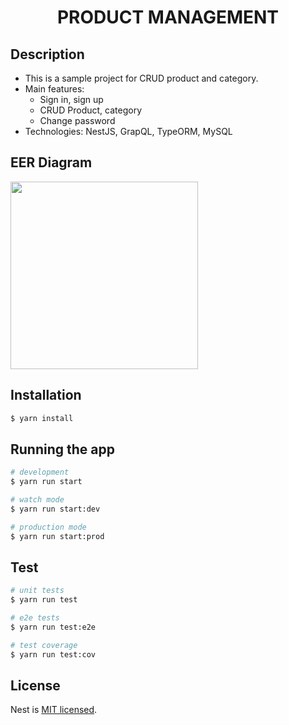 <h1 align="center">PRODUCT MANAGEMENT</h1>

## Description

- This is a sample project for CRUD product and category.
- Main features:
  - Sign in, sign up
  - CRUD Product, category
  - Change password
- Technologies: NestJS, GrapQL, TypeORM, MySQL

## EER Diagram

<a href="https://res.cloudinary.com/tinner/image/upload/v1691469539/eer_diagram_pxm9d9.png" target="blank"><img align="center" src="https://res.cloudinary.com/tinner/image/upload/v1691469539/eer_diagram_pxm9d9.png" height="300" /></a>

## Installation

```bash
$ yarn install
```

## Running the app

```bash
# development
$ yarn run start

# watch mode
$ yarn run start:dev

# production mode
$ yarn run start:prod
```

## Test

```bash
# unit tests
$ yarn run test

# e2e tests
$ yarn run test:e2e

# test coverage
$ yarn run test:cov
```

## License

Nest is [MIT licensed](LICENSE).
